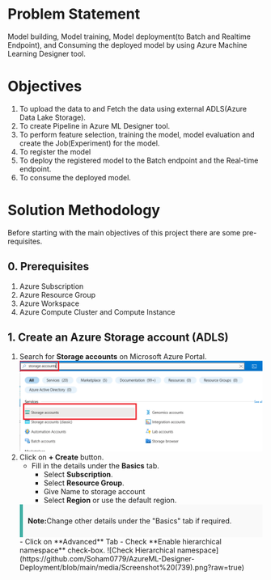 # Problem Statement

Model building, Model training, Model deployment(to Batch and Realtime Endpoint), and Consuming the deployed model by using Azure Machine Learning Designer tool.

# Objectives

1. To upload the data to and Fetch the data using external ADLS(Azure Data Lake Storage).
1. To create Pipeline in Azure ML Designer tool.
1. To perform feature selection, training the model, model evaluation and create the Job(Experiment) for the model.
1. To register the model
1. To deploy the registered model to the Batch endpoint and the Real-time endpoint.
1. To consume the deployed model.

# Solution Methodology

Before starting with the main objectives of this project there are some pre-requisites.

## 0. Prerequisites
1. Azure Subscription
2. Azure Resource Group
3. Azure Workspace
4. Azure Compute Cluster and Compute Instance

## 1. Create an Azure Storage account (ADLS)
1. Search for **Storage accounts** on Microsoft Azure Portal.
![Search Storage Accounts](https://github.com/Soham0779/AzureML-Designer-Deployment/blob/main/media/storage-account-1.png?raw=true)
1. Click on **+ Create** button.
    - Fill in the details under the **Basics** tab.
        - Select **Subscription**.
        - Select **Resource Group**.
        - Give Name to storage account
        - Select **Region** or use the default region.
    <div style="background-color: #f9f9f9; border-left: 6px solid #3caea3; padding: 10px;">
    <p><strong>Note:</strong>Change other details under the "Basics" tab if required.</p>
    </div>
    - Click on **Advanced** Tab
        - Check **Enable hierarchical namespace** check-box.
        ![Check Hierarchical namespace](https://github.com/Soham0779/AzureML-Designer-Deployment/blob/main/media/Screenshot%20(739).png?raw=true)